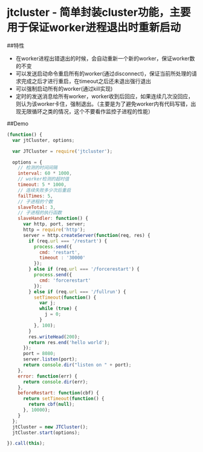 # jtcluster - 简单封装cluster功能，主要用于保证worker进程退出时重新启动

##特性

- 在worker进程出错退出的时候，会自动重新一个新的worker，保证worker数的不变
- 可以发送启动命令重启所有的worker(通过disconnect)，保证当前所处理的请求完成之后才进行重启，在timeout之后还未退出强行退出
- 可以强制启动所有的worker(通过kill实现)
- 定时的发送消息给所有worker，worker收到后回应，如果连续几次没回应，则认为该worker卡住，强制退出。（主要是为了避免worker内有代码写错，出现无限循环之类的情况，这个不要看作监控子进程的性能）


##Demo

```js
(function() {
  var jtCluster, options;

  var JTCluster = require('jtcluster');

  options = {
    // 检测的时间间隔
    interval: 60 * 1000,
    // worker检测的超时值
    timeout: 5 * 1000,
    // 连续失败多少次后重启
    failTimes: 5,
    // 子进程的个数
    slaveTotal: 3,
    // 子进程的执行函数
    slaveHandler: function() {
      var http, port, server;
      http = require('http');
      server = http.createServer(function(req, res) {
        if (req.url === '/restart') {
          process.send({
            cmd: 'restart',
            timeout : '30000'
          });
        } else if (req.url === '/forcerestart') {
          process.send({
            cmd: 'forcerestart'
          });
        } else if (req.url === '/fullrun') {
          setTimeout(function() {
            var j;
            while (true) {
              j = 0;
            }
          }, 100);
        }
        res.writeHead(200);
        return res.end('hello world');
      });
      port = 8080;
      server.listen(port);
      return console.dir("listen on " + port);
    },
    error: function(err) {
      return console.dir(err);
    },
    beforeRestart: function(cbf) {
      return setTimeout(function() {
        return cbf(null);
      }, 10000);
    }
  };
  jtCluster = new JTCluster();
  jtCluster.start(options);

}).call(this);

```
